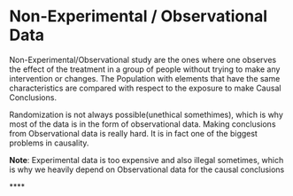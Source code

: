 # Non-Experimental / Observational Data

Non-Experimental/Observational study are the ones where one observes the effect of the treatment in a group of people without trying to make any intervention or changes. The Population with elements that have the same characteristics are compared with respect to the exposure to make Causal Conclusions.

Randomization is not always possible\(unethical somethimes\), which is why most of the data is in the form of observational data. Making conclusions from Observational data is really hard. It is in fact one of the biggest problems in causality. 

**Note**: Experimental data is too expensive and also illegal sometimes, which is why we heavily depend on Observational data for the causal conclusions









\*\*\*\*

